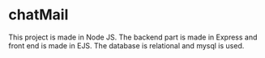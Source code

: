 # chatMail
This project is made in Node JS. The backend part is made in Express and front end is made in EJS. The database is relational and mysql is used.
